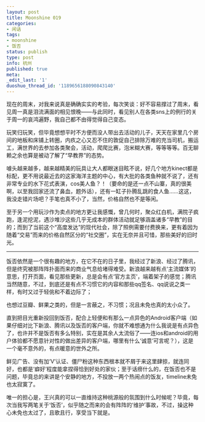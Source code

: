 ```yaml
---
layout: post
title: Moonshine 019
categories:
- 闲话
tags:
- moonshine
- 饭否
status: publish
type: post
info: 杭州
published: true
meta:
_edit_last: '1'
duoshuo_thread_id: '1189656188090843140'
---
```

现在的周末，对我来说真是确确实实的考验，每次笑谈：好不容易撑过了周末，看见周一真是泪流满面的相见恨晚——与此同时，看见别人在各类sns上的例行的关于周一的哀鸿遍野，我自己都不由得觉得自己变态。

玩笑归玩笑，但毕竟想想平时不方便而没人带出去活动的儿子，天天在家里几个房间的地板和床铺上转圈，内疚之心又忍不住的敦促自己排除万难的充当司机，搬运工，满世界的去参加各类聚会，活动，爬爬比赛，泡米糊大赛，等等等等。百无聊赖之余也算是被动了解了“早教界”的态势。

噱头越来越多，越来越精美的玩具让大人都眼迷目眩不说，好几个地方kinect都是标配，更不用说最近去的这家海洋主题的中心，有大批的各类鱼种就不说了，还有非常专业的水下花式表演，cos美人鱼？！（要命的是还一点不山寨，真的很美啊，以至我回家还流了鼻血，题外话），还有一缸子扑腾乱跳的食人鱼……这这，我没走错片场吧？手笔也真不小了，当然，价格自然也不是等闲。

至于另一个用玩沙作为卖点的地方更让我感慨，曾几何时，聚众红白机，满院子疯跑，逢泥挖泥，遇沙堆沙这些几乎无成本的群体活动就足够涵盖诸多“早教”的目的；而到了当前这个“高度发达”的现代社会，除了照例需要付费换来，更有着因为随着“交易”而来的价格自然区分的“社交圈”，实在无奈并且可惜，那些美好的旧时光。

----

饭否依然是一个很有趣的地方，在它不在的日子里，我经过了新浪、经过了腾讯，但是终究被那阵阵扑面而来的商业气息给堵得难受。新浪越来越有点‘主流媒体’的意思，打开页面，看见那些更新，总是会有点‘官方主页'，端着架子的感觉；腾讯当然随意，不过，到底还是有点不习惯它的内容和那些qq签名、qq说说之类一样，有时又过于轻佻和不着边际了；

也想过豆瓣、鲜果之类的，但是一言蔽之，不习惯；况且未免也真的太小众了。

直到把目光重新投回到饭否，配合上轻便和有那么一点异色的Android客户端（如果仔细对比下新浪、腾讯以及饭否的客户端，你就不难想通为什么我说是有点异色了，也许并不是饭否有多么特别，实在是其余人太流俗了——连ios和android的用户体验都不愿意针对性的做出差异的客户端，哪里有什么‘诚意’可言呢？），这是一个毫不意外的，有点暖意的世外之所。

鲜见广告、没有加‘V’认证、僵尸粉这种东西根本就不屑于来这里肆掠，就连同好，也都是‘癖好’程度能拿捏得恰到好处的家伙；至于话痨什么的，在饭否也不是问题，毕竟总的来讲是个安静的地方，不投放一两个热闹点的饭友，timeline未免也太寂寞了。

唯一的担心是，王兴真的可以一直维持这种桃源般的氛围到什么时候呢？毕竟，每次当我写两笔关于‘饭否’，似乎随之而来的会有阵阵的‘维护’事故，不过，操这种心未免也太过了，且歌且行，享受当下就是。
